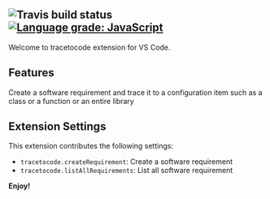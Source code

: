 ![Travis build status](https://travis-ci.com/BugraHasbek/tracetocode.svg?branch=master)
[![Language grade: JavaScript](https://img.shields.io/lgtm/grade/javascript/g/BugraHasbek/tracetocode.svg?logo=lgtm&logoWidth=18)](https://lgtm.com/projects/g/BugraHasbek/tracetocode/context:javascript)
-----------------------------------------------------------------------------------------------------------
Welcome to tracetocode extension for VS Code. 

## Features

Create a software requirement and trace it to a configuration item such as a class or a function or an entire library

## Extension Settings

This extension contributes the following settings:

* `tracetocode.createRequirement`: Create a software requirement
* `tracetocode.listAllRequirements`: List all software requirement


**Enjoy!**
